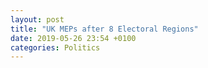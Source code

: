 ```yaml
---
layout: post
title: "UK MEPs after 8 Electoral Regions"
date: 2019-05-26 23:54 +0100
categories: Politics
---
```

